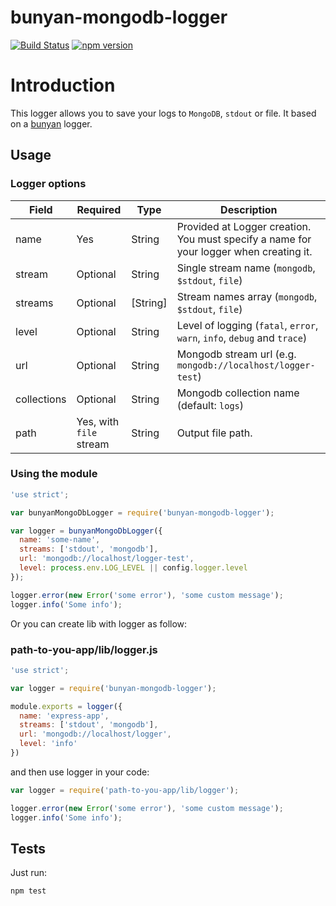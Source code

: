 # bunyan-mongodb-logger

[![Build Status](https://travis-ci.org/abd2561024/bunyan-mongodb-logger.svg?branch=master)](https://travis-ci.org/abd2561024/bunyan-mongodb-logger)
[![npm version](https://badge.fury.io/js/bunyan-mongodb-logger.svg)](https://badge.fury.io/js/bunyan-mongodb-logger)

# Introduction

This logger allows you to save your logs to `MongoDB`, `stdout` or file. It based on a [bunyan](https://github.com/trentm/node-bunyan) logger.

## Usage

### Logger options


|Field          |Required               |Type    |Description  |
| ------------- | --------------------- |------  | ----------- |
|name           |Yes                    |String  |Provided at Logger creation. You must specify a name for your logger when creating it.|
|stream         |Optional               |String  | Single stream name (`mongodb`, `$stdout`, `file`)|
|streams        |Optional               |[String]| Stream names array (`mongodb`, `$stdout`, `file`)|
|level          |Optional               |String  | Level of logging (`fatal`, `error`, `warn`, `info`, `debug` and `trace`)|
|url            |Optional               |String  | Mongodb stream url (e.g. `mongodb://localhost/logger-test`)|
|collections    |Optional               |String  | Mongodb collection name (default: `logs`)|
|path           |Yes, with `file` stream |String | Output file path.|

 
### Using the module

```js
'use strict';

var bunyanMongoDbLogger = require('bunyan-mongodb-logger');

var logger = bunyanMongoDbLogger({
  name: 'some-name',
  streams: ['stdout', 'mongodb'],
  url: 'mongodb://localhost/logger-test',
  level: process.env.LOG_LEVEL || config.logger.level
});

logger.error(new Error('some error'), 'some custom message');
logger.info('Some info');
```

Or you can create lib with logger as follow:

### path-to-you-app/lib/logger.js
```js
'use strict';

var logger = require('bunyan-mongodb-logger');

module.exports = logger({
  name: 'express-app',
  streams: ['stdout', 'mongodb'],
  url: 'mongodb://localhost/logger',
  level: 'info'
})
```

and then use logger in your code:

```js
var logger = require('path-to-you-app/lib/logger');

logger.error(new Error('some error'), 'some custom message');
logger.info('Some info');
```
 
## Tests
Just run:
```js
npm test
```
